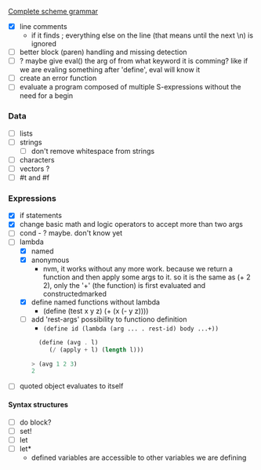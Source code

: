 [Complete scheme grammar](https://www.scheme.com/tspl2d/grammar.html)

- [x] line comments
  - if it finds ; everything else on the line (that means until the next \n) is ignored
- [ ] better block (paren) handling and missing detection
- [ ] ? maybe give eval() the arg of from what keyword it is comming? like if we are evaling something after 'define', eval will know it
- [ ] create an error function
- [ ] evaluate a program composed of multiple S-expressions without the need for a begin

### Data

- [ ] lists
- [ ] strings
  - [ ] don't remove whitespace from strings
- [ ] characters
- [ ] vectors ?
- [ ] #t and #f

### Expressions

- [x] if statements
- [x] change basic math and logic operators to accept more than two args
- [ ] cond - ? maybe. don't know yet
- [ ] lambda
  - [x] named
  - [x] anonymous
    - nvm, it works without any more work. because we return a function and then apply some args to it. so it is the same as (+ 2 2), only the '+' (the function) is first evaluated and constructedmarked
  - [x] define named functions without lambda
    - (define (test x y z) (+ (x (- y z))))
  - [ ] add 'rest-args' possibility to functiono definition
    - `(define id (lambda (arg ... . rest-id) body ...+))`
    ```scheme
      (define (avg . l)
         (/ (apply + l) (length l)))
    
    > (avg 1 2 3)
    2
    ``` 
- [ ] quoted object evaluates to itself

#### Syntax structures

- [ ] do block?
- [ ] set!
- [ ] let
- [ ] let\*
  - defined variables are accessible to other variables we are defining
